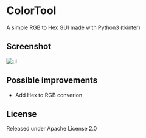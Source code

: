 # ColorTool
A simple RGB to Hex GUI made with Python3 (tkinter)

## Screenshot

![ui](screenshots/colortool1.png "ui")

## Possible improvements
 - Add Hex to RGB converion

## License

Released under Apache License 2.0
